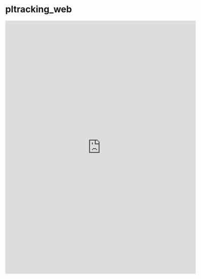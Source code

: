 # pltracking_web
<iframe src="https://kepler.gl/#/demo?mapUrl=https://raw.githubusercontent.com/ikespand/ikespand.github.io/master/_data/sample_data/keplergl_road_network.json" style="border:0px #ffffff none;" name="myiFrame" scrolling="no" frameborder="1" marginheight="0px" marginwidth="0px" height="800px" width="600px" allowfullscreen></iframe>
